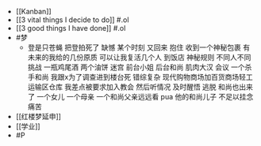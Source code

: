 - [[Kanban]]
- [[3 vital things I decide to do]] #.ol
- [[3 good things I have done]] #.ol
- #梦
	- 登是只苍蝇
	  把登拍死了
	  缺憾
	  某个时刻 又回来 抱住
	  收到一个神秘包裹 有未来的我给的几份原质 可以让我复活几个人
	  到饭店 神秘规则 不同人不同挑战 一瓶鸡尾酒 两个油饼  迷宫 前台小姐 后台和尚 肌肉大汉 会议
	  一个杀手和尚 我跟x为了调查进到楼台死 错综复杂 现代购物商场加百货商场轻工运输区仓库
	  我差点被要求加入教会 然后听情况 及时醒悟 逃脱
	  和尚也出来了
	  一个女儿 一个母亲
	  一个和尚父亲远远看 pua 他的和尚儿子 不足以挂念 痛苦
- [[红楼梦延申]]
- [[学业]]
- #P
